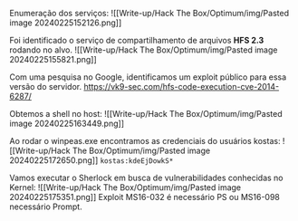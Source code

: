 Enumeração dos serviços:
![[Write-up/Hack The Box/Optimum/img/Pasted image 20240225152126.png]]

Foi identificado o serviço de compartilhamento de arquivos **HFS 2.3** rodando no alvo.
![[Write-up/Hack The Box/Optimum/img/Pasted image 20240225155821.png]]

Com uma pesquisa no Google, identificamos um exploit público para essa versão do servidor.
https://vk9-sec.com/hfs-code-execution-cve-2014-6287/

Obtemos a shell no host:
![[Write-up/Hack The Box/Optimum/img/Pasted image 20240225163449.png]]

Ao rodar o winpeas.exe encontramos as credenciais do usuários kostas:
![[Write-up/Hack The Box/Optimum/img/Pasted image 20240225172650.png]]
`kostas:kdeEjDowkS*`

Vamos executar o Sherlock em busca de vulnerabilidades conhecidas no Kernel:
![[Write-up/Hack The Box/Optimum/img/Pasted image 20240225175351.png]]
Exploit MS16-032 é necessário PS ou MS16-098 necessário Prompt.
